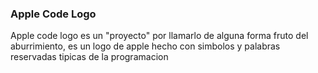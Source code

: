 ### Apple Code Logo

Apple code logo es un "proyecto" por llamarlo de alguna forma fruto del aburrimiento, es un logo de apple hecho con simbolos y palabras reservadas tipicas de la programacion
